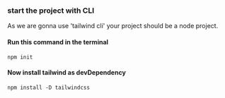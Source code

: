 
### start the project with CLI

As we are gonna use 'tailwind cli' your project should be a node project.

#### Run this command in the terminal

```
npm init
```

#### Now install tailwind as devDependency

```
npm install -D tailwindcss
```

